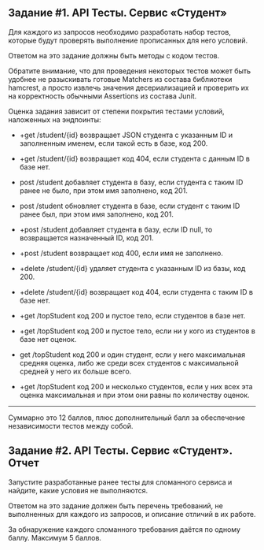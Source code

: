 ## Задание #1. API Тесты. Сервис «Студент»
Для каждого из запросов необходимо разработать набор тестов, 
которые будут проверять выполнение прописанных для него условий.

Ответом на это задание должны быть методы с кодом тестов.

Обратите внимание, что для проведения некоторых тестов может быть удобнее 
не разыскивать готовые Matchers из состава библиотеки hamcrest, 
а просто извлечь значения десериализацией и проверить их на корректность обычными Assertions из состава Junit.

Оценка задания зависит от степени покрытия тестами условий, наложенных на эндпоинты:

* +get /student/{id} возвращает JSON студента с указанным ID и заполненным именем, если такой есть в базе, код 200.

* +get /student/{id} возвращает код 404, если студента с данным ID в базе нет.

* post /student добавляет студента в базу, если студента с таким ID ранее не было, при этом имя заполнено, код 201.

* post /student обновляет студента в базе, если студент с таким ID ранее был, при этом имя заполнено, код 201.

* +post /student добавляет студента в базу, если ID null, то возвращается назначенный ID, код 201.

* +post /student возвращает код 400, если имя не заполнено.

* +delete /student/{id} удаляет студента с указанным ID из базы, код 200.

* +delete /student/{id} возвращает код 404, если студента с таким ID в базе нет.

* +get /topStudent код 200 и пустое тело, если студентов в базе нет.

* +get /topStudent код 200 и пустое тело, если ни у кого из студентов в базе нет оценок.

* get /topStudent код 200 и один студент, если у него максимальная средняя оценка, 
либо же среди всех студентов с максимальной средней у него их больше всего.

* +get /topStudent код 200 и несколько студентов, если у них всех эта оценка максимальная 
и при этом они равны по количеству оценок.

--- 

Суммарно это 12 баллов, плюс дополнительный балл за обеспечение независимости тестов между собой.

## Задание #2. API Тесты. Сервис «Студент». Отчет

Запустите разработанные ранее тесты для сломанного сервиса и найдите, какие условия не выполняются.

Ответом на это задание должен быть перечень требований, не выполненных для каждого из запросов, и описание отличий в их работе.

За обнаружение каждого сломанного требования даётся по одному баллу. Максимум 5 баллов.